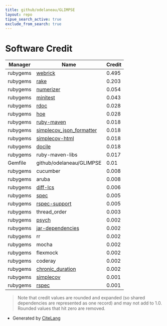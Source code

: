 ```yaml
---
title: github/odelaneau/GLIMPSE
layout: repo
tipue_search_active: true
exclude_from_search: true
---
```

# Software Credit

|Manager|Name|Credit|
|-------|----|------|
|rubygems|[webrick](https://github.com/ruby/webrick)|0.495|
|rubygems|[rake](https://github.com/ruby/rake)|0.203|
|rubygems|[numerizer](http://github.com/jduff/numerizer)|0.054|
|rubygems|[minitest](https://github.com/seattlerb/minitest)|0.043|
|rubygems|[rdoc](https://ruby.github.io/rdoc)|0.028|
|rubygems|[hoe](http://www.zenspider.com/projects/hoe.html)|0.028|
|rubygems|[ruby-maven](https://github.com/takari/ruby-maven)|0.018|
|rubygems|[simplecov_json_formatter](https://github.com/fede-moya/simplecov_json_formatter)|0.018|
|rubygems|[simplecov-html](https://github.com/simplecov-ruby/simplecov-html)|0.018|
|rubygems|[docile](https://ms-ati.github.io/docile/)|0.018|
|rubygems|ruby-maven-libs|0.017|
|Gemfile|github/odelaneau/GLIMPSE|0.01|
|rubygems|cucumber|0.008|
|rubygems|aruba|0.008|
|rubygems|[diff-lcs](https://github.com/halostatue/diff-lcs)|0.006|
|rubygems|[spec](https://github.com/bootstraponline/spec)|0.005|
|rubygems|[rspec-support](https://github.com/rspec/rspec-support)|0.005|
|rubygems|thread_order|0.003|
|rubygems|[psych](https://github.com/ruby/psych)|0.002|
|rubygems|[jar-dependencies](https://github.com/mkristian/jar-dependencies)|0.002|
|rubygems|rr|0.002|
|rubygems|mocha|0.002|
|rubygems|flexmock|0.002|
|rubygems|coderay|0.002|
|rubygems|[chronic_duration](https://github.com/hpoydar/chronic_duration)|0.002|
|rubygems|[simplecov](https://github.com/simplecov-ruby/simplecov)|0.001|
|rubygems|[rspec](http://github.com/rspec)|0.001|


> Note that credit values are rounded and expanded (so shared dependencies are represented as one record) and may not add to 1.0. Rounded values that hit zero are removed.


- Generated by [CiteLang](https://github.com/vsoch/citelang)
